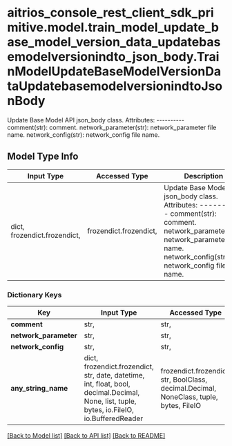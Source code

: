 # aitrios_console_rest_client_sdk_primitive.model.train_model_update_base_model_version_data_updatebasemodelversionindto_json_body.TrainModelUpdateBaseModelVersionDataUpdatebasemodelversionindtoJsonBody

Update Base Model API json_body class.  Attributes: ---------- comment(str): comment. network_parameter(str): network_parameter file name. network_config(str): network_config file name.

## Model Type Info
Input Type | Accessed Type | Description | Notes
------------ | ------------- | ------------- | -------------
dict, frozendict.frozendict,  | frozendict.frozendict,  | Update Base Model API json_body class.  Attributes: ---------- comment(str): comment. network_parameter(str): network_parameter file name. network_config(str): network_config file name. | 

### Dictionary Keys
Key | Input Type | Accessed Type | Description | Notes
------------ | ------------- | ------------- | ------------- | -------------
**comment** | str,  | str,  |  | [optional] 
**network_parameter** | str,  | str,  |  | [optional] 
**network_config** | str,  | str,  |  | [optional] 
**any_string_name** | dict, frozendict.frozendict, str, date, datetime, int, float, bool, decimal.Decimal, None, list, tuple, bytes, io.FileIO, io.BufferedReader | frozendict.frozendict, str, BoolClass, decimal.Decimal, NoneClass, tuple, bytes, FileIO | any string name can be used but the value must be the correct type | [optional]

[[Back to Model list]](../../README.md#documentation-for-models) [[Back to API list]](../../README.md#documentation-for-api-endpoints) [[Back to README]](../../README.md)

